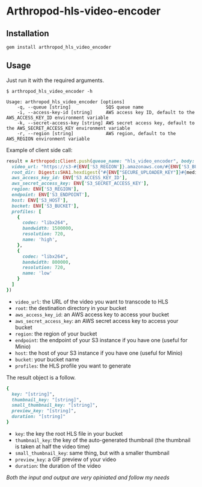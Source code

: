 # Arthropod-hls-video-encoder

## Installation

```
gem install arthropod_hls_video_encoder
```

## Usage

Just run it with the required arguments.
```shell
$ arthropod_hls_video_encoder -h

Usage: arthropod_hls_video_encoder [options]
    -q, --queue [string]             SQS queue name
    -i, --access-key-id [string]     AWS access key ID, default to the AWS_ACCESS_KEY_ID environment variable
    -k, --secret-access-key [string] AWS secret access key, default to the AWS_SECRET_ACCESS_KEY environment variable
    -r, --region [string]            AWS region, default to the AWS_REGION environment variable
```

Example of client side call:
```ruby
result = Arthropod::Client.push(queue_name: "hls_video_encoder", body: {
  video_url: "https://s3-#{ENV['S3_REGION']}.amazonaws.com/#{ENV['S3_BUCKET']}/#{medium.temporary_key}",
  root_dir: Digest::SHA1.hexdigest("#{ENV["SECURE_UPLOADER_KEY"]}#{medium.uuid}").insert(3, '/'),
  aws_access_key_id: ENV['S3_ACCESS_KEY_ID'],
  aws_secret_access_key: ENV['S3_SECRET_ACCESS_KEY'],
  region: ENV['S3_REGION'],
  endpoint: ENV['S3_ENDPOINT'],
  host: ENV['S3_HOST'],
  bucket: ENV['S3_BUCKET'],
  profiles: [
    {
      codec: "libx264",
      bandwidth: 1500000,
      resolution: 720,
      name: 'high',
    },
    {
      codec: "libx264",
      bandwidth: 800000,
      resolution: 720,
      name: 'low'
    }
  ]
})
```

* `video_url`: the URL of the video you want to transcode to HLS
* `root`: the destination directory in your bucket
* `aws_access_key_id`: an AWS access key to access your bucket
* `aws_secret_access_key`:  an AWS secret access key to access your bucket
* `region`: the region of your bucket
* `endpoint`: the endpoint of your S3 instance if you have one (useful for Minio)
* `host`: the host of your S3 instance if you have one (useful for Minio)
* `bucket`: your bucket name
* `profiles`: the HLS profile you want to generate

The result object is a follow.

```ruby
{
  key: "[string]",
  thumbnail_key: "[string]",
  small_thumbnail_key: "[string]",
  preview_key: "[string]",
  duration: "[string]"
}
```

* `key`: the key the root HLS file in your bucket
* `thumbnail_key`: the key of the auto-generated thumbnail (the thumbnail is taken at half the video time)
* `small_thumbnail_key`: same thing, but with a smaller thumbnail
* `preview_key`: a GIF preview of your video
* `duration`: the duration of the video

*Both the input and output are very opiniated and follow my needs*
